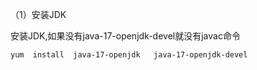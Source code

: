 （1）安装JDK

安装JDK,如果没有java-17-openjdk-devel就没有javac命令

```bash
yum  install  java-17-openjdk   java-17-openjdk-devel     
```

